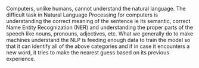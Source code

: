 Computers, unlike humans, cannot understand the natural language. The difficult task in Natural Language Processing for computers is understanding the correct meaning of the sentence ie its semantic, correct Name Entity Recognization (NER) and understanding the proper parts of the speech like nouns, pronouns, adjectives, etc. What we generally do to make machines understand the NLP is feeding enough data to train the model so that it can identify all of the above categories and if in case it encounters a new word, it tries to make the nearest guess based on its previous experience.
